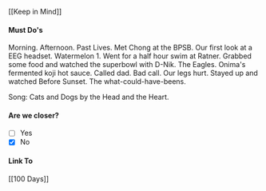 [[Keep in Mind]]
#### Must Do's

Morning. Afternoon. Past Lives. Met Chong at the BPSB. Our first look at a EEG headset. Watermelon 1. Went for a half hour swim at Ratner. Grabbed some food and watched the superbowl with D-Nik. The Eagles. Onima's fermented koji hot sauce. Called dad. Bad call. Our legs hurt. Stayed up and watched Before Sunset. The what-could-have-beens.

Song: Cats and Dogs by the Head and the Heart.
#### Are we closer?
- [ ] Yes
- [x] No
#### Link To
[[100 Days]]
